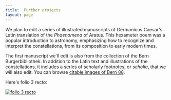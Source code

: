 ```yaml
---
title:  Further projects
layout: page
---
```


We plan to edit a series of illustrated manuscripts of Germanicus Caesar's Latin translation of the *Phaenomena* of Aratus.  This hexameter poem was a popular introduction to astronomy, emphasizing how to recognize and interpret the constellations, from its composition to early modern times.

The first manuscript we'll edit is also from the collection of the Bern Burgerbibliothek.  In addition to the Latin text and illustrations of the constellations, it includes a series of scholarly footnotes, or *scholia*, that we will also edit.  You can browse [citable images of Bern 88](../bern88-thumbs).

Here's folio 3 recto:

[![folio 3 recto](http://www.homermultitext.org/iipsrv?OBJ=IIP,1.0&FIF=/project/homer/pyramidal/deepzoom/ecod/bern88imgs/v1/bern88_003r.tif&RGN=0.02854,0.03963,0.9366,0.8683&wID=600&CVT=JPEG)](http://www.homermultitext.org/ict2/?urn=urn:cite2:ecod:bern88imgs.v1:bern88_003r)
